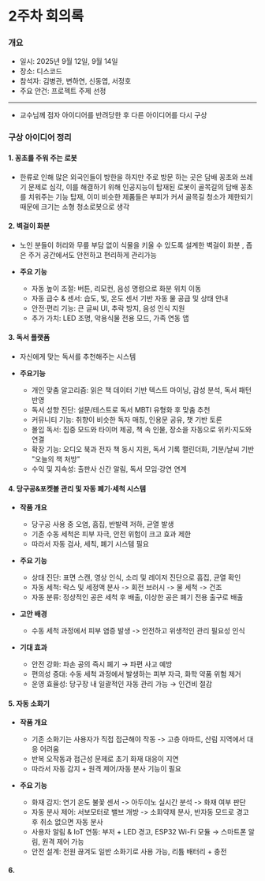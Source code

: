 # 2주차 회의록

### 개요
- 일시: 2025년 9월 12일, 9월 14일
- 장소: 디스코드
- 참석자: 김병관, 변하연, 신동엽, 서정호  
- 주요 안건: 프로젝트 주제 선정  

---
- 교수님께 점자 아이디어를 반려당한 후 다른 아이디어를 다시 구상

### 구상 아이디어 정리

#### 1. 꽁초를 주워 주는 로봇
- 한류로 인해 많은 외국인들이 방한을 하지만 주로 방문 하는 곳은 담배 꽁초와 쓰레기 문제로 심각,
  이를 해결하기 위해 인공지능이 탑재된 로봇이 골목길의 담배 꽁초를 치워주는 기능 탑재,
  이미 비슷한 제품들은 부피가 커서 골목길 청소가 제한되기 때문에 크기는 소형 청소로봇으로 생각


#### 2. 벽걸이 화분
- 노인 분들이 허리와 무릎 부담 없이 식물을 키울 수 있도록 설계한 벽걸이 화분
  , 좁은 주거 공간에서도 안전하고 편리하게 관리가능

- **주요 기능**
  - 자동 높이 조절: 버튼, 리모컨, 음성 명령으로 화분 위치 이동
  - 자동 급수 & 센서: 습도, 빛, 온도 센서 기반 자동 물 공급 및 상태 안내
  - 안전·편리 기능: 큰 글씨 UI, 추락 방지, 음성 인식 지원
  - 추가 가치: LED 조명, 악용식물 전용 모드, 가족 연동 앱


#### 3. 독서 플랫폼
- 자신에게 맞는 독서를 추천해주는 시스템

- **주요기능**
  - 개인 맞춤 알고리즘: 읽은 책 데이터 기반 텍스트 마이닝, 감성 분석, 독서 패턴 반영
  - 독서 성향 진단: 설문/테스트로 독서 MBTI 유형화 후 맞춤 추천
  - 커뮤니티 기능: 취향이 비슷한 독자 매칭, 인용문 공유, 챗 기반 토론
  - 몰입 독서: 집중 모드와 타이머 제공, 책 속 인물, 장소을 자동으로 위키·지도와 연결
  - 확장 기능: 오디오 북과 전자 책 동시 지원, 독서 기록 캘린더화, 기분/날씨 기반 "오늘의 책 처방"
  - 수익 및 지속성: 출판사 신간 알림, 독서 모임·강연 연계
 

#### 4. 당구공&포켓볼 관리 및 자동 폐기·세척 시스템
- **작품 개요**
  - 당구공 사용 중 오염, 흠집, 반발력 저하, 균열 발생
  - 기존 수동 세척은 피부 자극, 안전 위험이 크고 효과 제한
  - 따라서 자동 검사, 세칙, 폐기 시스템 필요
 
- **주요 기능**
  - 상태 진단: 표면 스캔, 영상 인식, 소리 및 레이저 진단으로 흠집, 균열 확인
  - 자동 세척: 락스 및 세정액 분사 -> 회전 브러시 -> 물 세척 -> 건조
  - 자동 분류: 정상적인 공은 세척 후 배출, 이상한 공은 폐기 전용 출구로 배출
 
- **고안 배경**
  - 수동 세척 과정에서 피부 염증 발생 -> 안전하고 위생적인 관리 필요성 인식
 
- **기대 효과**
  - 안전 강화: 파손 공의 즉시 폐기 → 파편 사고 예방
  - 편의성 증대: 수동 세척 과정에서 발생하는 피부 자극, 화학 약품 위험 제거
  - 운영 효율성: 당구장 내 일괄적인 자동 관리 가능 → 인건비 절감


#### 5. 자동 소화기
- **작품 개요**
  - 기존 소화기는 사용자가 직접 접근해야 작동 -> 고층 아파트, 산림 지역에서 대응 어려움
  - 반복 오작동과 접근성 문제로 초기 화재 대응이 지연
  - 따라서 자동 감지 + 원격 제어/자동 분사 기능이 필요
 
- **주요 기능**
  - 화재 감지: 연기 온도 불꽃 센서 -> 아두이노 실시간 분석 -> 화재 여부 판단
  - 자동 분사 제어: 서보모터로 밸브 개방 -> 소화약제 분사, 반자동 모드로 경고 후 취소 없으면 자동 분사
  - 사용자 알림 & IoT 연동: 부저 + LED 경고, ESP32 Wi-Fi 모듈 → 스마트폰 알림, 원격 제어 가능
  - 안전 설계: 전원 끊겨도 일반 소화기로 사용 가능, 리튬 배터리 + 충전

#### 6. 
